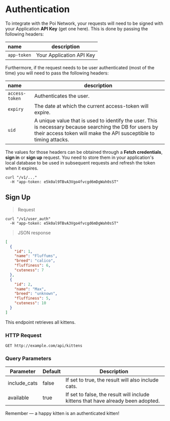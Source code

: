 # Authentication

To integrate with the Poi Network, your requests will need to be signed with your Application **API Key** (get one here).
This is done by passing the following headers:

| name            | description              |                     
|:----------------|--------------------------|
| `app-token`     | Your Application API Key |


Furthermore, if the request needs to be user authenticated (most of the time) you will need to pass the following headers:

| name            | description           |
|:----------------|-----------------------|
| `access-token`  | Authenticates the user. |
| `expiry`        | The date at which the current access-token will expire. |
| `uid`           | A unique value that is used to identify the user. This is necessary because searching the DB for users by their access token will make the API susceptible to timing attacks.|

The values for those headers can be obtained through a **Fetch credentials**, **sign in** or **sign up** request. You need to store them in your application's local database to be used in subsequent requests and refresh the token when it expires.

```shell
curl "/v1/..."
  -H "app-token: e5k0al9TBvA3Vgo4fvcgd6mDgWah0sST"
```

## Sign Up

> Request

```shell
curl "/v1/user_auth"
  -H "app-token: e5k0al9TBvA3Vgo4fvcgd6mDgWah0sST"
```

> JSON response

```json
[
  {
    "id": 1,
    "name": "Fluffums",
    "breed": "calico",
    "fluffiness": 6,
    "cuteness": 7
  },
  {
    "id": 2,
    "name": "Max",
    "breed": "unknown",
    "fluffiness": 5,
    "cuteness": 10
  }
]
```

This endpoint retrieves all kittens.

### HTTP Request

`GET http://example.com/api/kittens`

### Query Parameters

Parameter | Default | Description
--------- | ------- | -----------
include_cats | false | If set to true, the result will also include cats.
available | true | If set to false, the result will include kittens that have already been adopted.

<aside class="success">
Remember — a happy kitten is an authenticated kitten!
</aside>